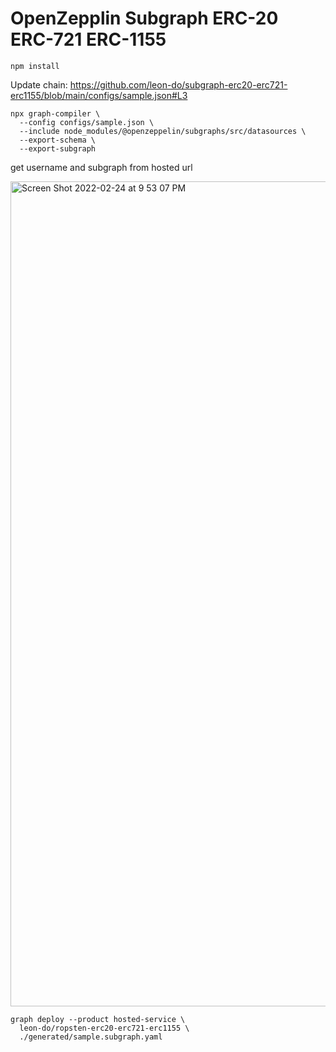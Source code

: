 # OpenZepplin Subgraph ERC-20 ERC-721 ERC-1155

`npm install`

Update chain: https://github.com/leon-do/subgraph-erc20-erc721-erc1155/blob/main/configs/sample.json#L3

```
npx graph-compiler \
  --config configs/sample.json \
  --include node_modules/@openzeppelin/subgraphs/src/datasources \
  --export-schema \
  --export-subgraph
```

get username and subgraph from hosted url

<img width="1320" alt="Screen Shot 2022-02-24 at 9 53 07 PM" src="https://user-images.githubusercontent.com/19412160/155644989-4f3fb46a-9667-42ef-ba4b-290bfb7de683.png">

```
graph deploy --product hosted-service \
  leon-do/ropsten-erc20-erc721-erc1155 \
  ./generated/sample.subgraph.yaml
```
